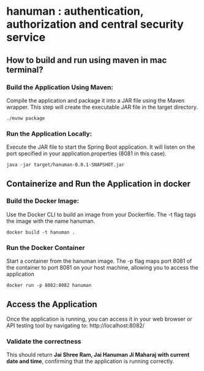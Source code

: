 # hanuman : authentication, authorization and central security service
 ## How to build and run using maven in mac terminal?

### Build the Application Using Maven: 
Compile the application and package it into a JAR file using the Maven wrapper. This step will create the executable JAR file in the target directory.

`./mvnw package`

### Run the Application Locally: 
Execute the JAR file to start the Spring Boot application. It will listen on the port specified in your application.properties (8081 in this case).

`java -jar target/hanuman-0.0.1-SNAPSHOT.jar`

## Containerize and Run the Application in docker
### Build the Docker Image: 
Use the Docker CLI to build an image from your Dockerfile. The -t flag tags the image with the name hanuman.

`docker build -t hanuman .`

### Run the Docker Container
Start a container from the hanuman image. The -p flag maps port 8081 of the container to port 8081 on your host machine, allowing you to access the application

`docker run -p 8082:8082 hanuman`

## Access the Application 
Once the application is running, you can access it in your web browser or API testing tool by navigating to: 
http://localhost:8082/

### Validate the correctness
This should return **Jai Shree Ram, Jai Hanuman Ji Maharaj with current date and time**, confirming that the application is running correctly.
